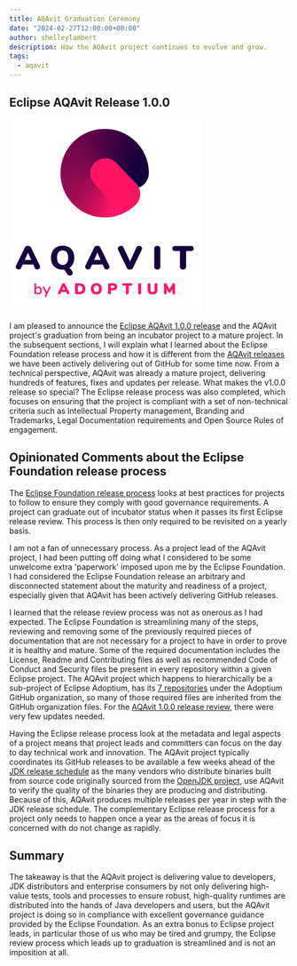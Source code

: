 ```yaml
---
title: AQAvit Graduation Ceremony
date: "2024-02-27T12:00:00+00:00"
author: shelleylambert
description: How the AQAvit project continues to evolve and grow.
tags:
  - aqavit
---
```


## Eclipse AQAvit Release 1.0.0

![AQAvit Logo](aqavit-light.png)

I am pleased to announce the [Eclipse AQAvit 1.0.0 release](https://github.com/adoptium/aqa-tests/releases/tag/v1.0.0) and the AQAvit project's graduation from being an incubator project to a mature project.  In the subsequent sections, I will explain what I learned about the Eclipse Foundation release process and how it is different from the [AQAvit releases](https://github.com/adoptium/aqa-tests/releases) we have been actively delivering out of GitHub for some time now. From a technical perspective, AQAvit was already a mature project, delivering hundreds of features, fixes and updates per release.  What makes the v1.0.0 release so special?  The Eclipse release process was also completed, which focuses on ensuring that the project is compliant with a set of non-technical criteria such as Intellectual Property management, Branding and Trademarks, Legal Documentation requirements and Open Source Rules of engagement.

## Opinionated Comments about the Eclipse Foundation release process

The [Eclipse Foundation release process](https://www.eclipse.org/projects/handbook/#release) looks at best practices for projects to follow to ensure they comply with good governance requirements.  A project can graduate out of incubator status when it passes its first Eclipse release review.  This process is then only required to be revisited on a yearly basis.

I am not a fan of unnecessary process.  As a project lead of the AQAvit project, I had been putting off doing what I considered to be some unwelcome extra 'paperwork' imposed upon me by the Eclipse Foundation. I had considered the Eclipse Foundation release an arbitrary and disconnected statement about the maturity and readiness of a project, especially given that AQAvit has been actively delivering GitHub releases.

I learned that the release review process was not as onerous as I had expected.  The Eclipse Foundation is streamlining many of the steps, reviewing and removing some of the previously required pieces of documentation that are not necessary for a project to have in order to prove it is healthy and mature.  Some of the required documentation includes the License, Readme and Contributing files as well as recommended Code of Conduct and Security files be present in every repository within a given Eclipse project.  The AQAvit project which happens to hierarchically be a sub-project of Eclipse Adoptium, has its [7 repositories](https://projects.eclipse.org/projects/adoptium.aqavit/developer) under the Adoptium GitHub organization, so many of those required files are inherited from the GitHub organization files.  For the [AQAvit 1.0.0 release review](https://gitlab.eclipse.org/eclipsefdn/emo-team/emo/-/issues/669), there were very few updates needed.

Having the Eclipse release process look at the metadata and legal aspects of a project means that project leads and committers can focus on the day to day technical work and innovation.  The AQAvit project typically coordinates its GitHub releases to be available a few weeks ahead of the [JDK release schedule](https://www.java.com/releases) as the many vendors who distribute binaries built from source code originally sourced from the [OpenJDK project](https://openjdk.org/), use AQAvit to verify the quality of the binaries they are producing and distributing.  Because of this, AQAvit produces multiple releases per year in step with the JDK release schedule.  The complementary Eclipse release process for a project only needs to happen once a year as the areas of focus it is concerned with do not change as rapidly.

## Summary

The takeaway is that the AQAvit project is delivering value to developers, JDK distributors and enterprise consumers by not only delivering high-value tests, tools and processes to ensure robust, high-quality runtimes are distributed into the hands of Java developers and users, but the AQAvit project is doing so in compliance with excellent governance guidance provided by the Eclipse Foundation.  As an extra bonus to Eclipse project leads, in particular those of us who may be tired and grumpy, the Eclipse review process which leads up to graduation is streamlined and is not an imposition at all.
